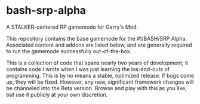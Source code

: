 # bash-srp-alpha
A STALKER-centered RP gamemode for Garry's Mod.

This repository contains the base gamemode for the #!/BASH/SRP Alpha. Associated content and addons are listed below, and are generally required to run the gamemode successfully out-of-the-box.

This is a collection of code that spans nearly two years of development; it contains code I wrote when I was just learning the ins-and-outs of programming. This is by no means a stable, optimized release. If bugs come up, they will be fixed. However, any new, significant framework changes will be channeled into the Beta version. Browse and play with this as you like, but use it publicly at your own discretion.
